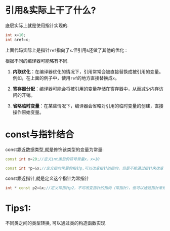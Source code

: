 # 引用&实际上干了什么?

底层实际上就是使用指针实现的.

```C++
int x=10;
int &ref=x;
```

上面代码实际上是指针`ref`指向了`x`.但引用`&`还做了其他的优化 :

根据不同的编译器可能略有不同.

1. **内联优化**：在编译器优化的情况下，引用常常会被直接替换成被引用的变量。例如，在上面的例子中，使用`ref`的地方直接替换成`x`。

2. **寄存器分配**：编译器可能会将被引用的变量存储在寄存器中，从而减少内存访问的开销。

3. **省略临时变量**：在某些情况下，编译器会省略对引用的临时变量的创建，直接操作原始变量。

# const与指针结合

const靠近数据类型,就是修饰该类型的变量为常量:

```C++
const int x=20;//定义int类型的符号常量x，x=10

const int *p=&x;//定义指向常量的指针p,可以改变指针的指向，但是不能通过指针来改变 x中的值

```

const靠近指针,就是定义这个指针为常指针

```C++
int * const p2=&x;//定义常指针p2，不可改变指针的指向（常指针），但可以通过指针来修改x中的值
```



# Tips1:

不同类之间的类型转换, 可以通过类的构造函数实现.
